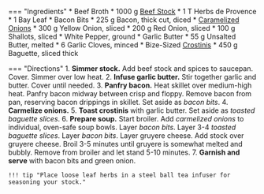 === "Ingredients"
    * Beef Broth
        * 1000 g [Beef Stock](stocks/meat-stock.md)
        * 1 T Herbs de Provence
        * 1 Bay Leaf
    * Bacon Bits
        * 225 g Bacon, thick cut, diced
    * [Caramelized Onions](../vegetables/caramelized-onions.md)
        * 300 g Yellow Onion, sliced
        * 200 g Red Onion, sliced
        * 100 g Shallots, sliced
        * White Pepper, ground
    * Garlic Butter
        * 55 g Unsalted Butter, melted
        * 6 Garlic Cloves, minced
    * Bize-Sized [Crostinis](../bread/crostinis.md)
        * 450 g Baguette, sliced thick

=== "Directions"
    1. **Simmer stock.** Add beef stock and spices to saucepan. Cover. Simmer over low heat.
    2. **Infuse garlic butter.** Stir together garlic and butter. Cover until needed.
    3. **Panfry bacon.** Heat skillet over medium-high heat. Panfry bacon midway between crisp and floppy. Remove bacon from pan, reserving bacon drippings in skillet. Set aside as *bacon bits*.
    4. **Carmelize onions.**
    5. **Toast crostinis** with garlic butter. Set aside as *toasted baguette slices*.
    6. **Prepare soup.** Start broiler. Add *carmelized onions* to individual, oven-safe soup bowls. Layer *bacon bits*. Layer 3-4 *toasted baguette slices*. Layer *bacon bits*. Layer gruyere cheese. Add stock over gruyere cheese. Broil 3-5 minutes until gruyere is somewhat melted and bubbly. Remove from broiler and let stand 5-10 minutes.
    7. **Garnish and serve** with bacon bits and green onion.

    !!! tip "Place loose leaf herbs in a steel ball tea infuser for seasoning your stock."
